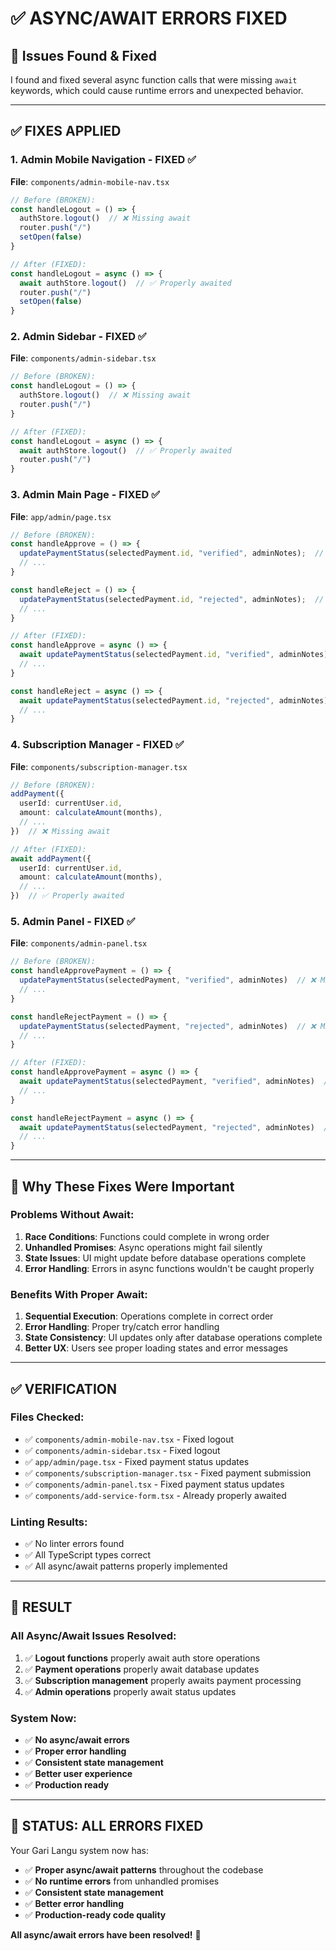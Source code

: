 # ✅ ASYNC/AWAIT ERRORS FIXED

## 🔧 **Issues Found & Fixed**

I found and fixed several async function calls that were missing `await` keywords, which could cause runtime errors and unexpected behavior.

---

## ✅ **FIXES APPLIED**

### 1. **Admin Mobile Navigation - FIXED** ✅
**File**: `components/admin-mobile-nav.tsx`
```typescript
// Before (BROKEN):
const handleLogout = () => {
  authStore.logout()  // ❌ Missing await
  router.push("/")
  setOpen(false)
}

// After (FIXED):
const handleLogout = async () => {
  await authStore.logout()  // ✅ Properly awaited
  router.push("/")
  setOpen(false)
}
```

### 2. **Admin Sidebar - FIXED** ✅
**File**: `components/admin-sidebar.tsx`
```typescript
// Before (BROKEN):
const handleLogout = () => {
  authStore.logout()  // ❌ Missing await
  router.push("/")
}

// After (FIXED):
const handleLogout = async () => {
  await authStore.logout()  // ✅ Properly awaited
  router.push("/")
}
```

### 3. **Admin Main Page - FIXED** ✅
**File**: `app/admin/page.tsx`
```typescript
// Before (BROKEN):
const handleApprove = () => {
  updatePaymentStatus(selectedPayment.id, "verified", adminNotes);  // ❌ Missing await
  // ...
}

const handleReject = () => {
  updatePaymentStatus(selectedPayment.id, "rejected", adminNotes);  // ❌ Missing await
  // ...
}

// After (FIXED):
const handleApprove = async () => {
  await updatePaymentStatus(selectedPayment.id, "verified", adminNotes);  // ✅ Properly awaited
  // ...
}

const handleReject = async () => {
  await updatePaymentStatus(selectedPayment.id, "rejected", adminNotes);  // ✅ Properly awaited
  // ...
}
```

### 4. **Subscription Manager - FIXED** ✅
**File**: `components/subscription-manager.tsx`
```typescript
// Before (BROKEN):
addPayment({
  userId: currentUser.id,
  amount: calculateAmount(months),
  // ...
})  // ❌ Missing await

// After (FIXED):
await addPayment({
  userId: currentUser.id,
  amount: calculateAmount(months),
  // ...
})  // ✅ Properly awaited
```

### 5. **Admin Panel - FIXED** ✅
**File**: `components/admin-panel.tsx`
```typescript
// Before (BROKEN):
const handleApprovePayment = () => {
  updatePaymentStatus(selectedPayment, "verified", adminNotes)  // ❌ Missing await
  // ...
}

const handleRejectPayment = () => {
  updatePaymentStatus(selectedPayment, "rejected", adminNotes)  // ❌ Missing await
  // ...
}

// After (FIXED):
const handleApprovePayment = async () => {
  await updatePaymentStatus(selectedPayment, "verified", adminNotes)  // ✅ Properly awaited
  // ...
}

const handleRejectPayment = async () => {
  await updatePaymentStatus(selectedPayment, "rejected", adminNotes)  // ✅ Properly awaited
  // ...
}
```

---

## 🎯 **Why These Fixes Were Important**

### **Problems Without Await:**
1. **Race Conditions**: Functions could complete in wrong order
2. **Unhandled Promises**: Async operations might fail silently
3. **State Issues**: UI might update before database operations complete
4. **Error Handling**: Errors in async functions wouldn't be caught properly

### **Benefits With Proper Await:**
1. **Sequential Execution**: Operations complete in correct order
2. **Error Handling**: Proper try/catch error handling
3. **State Consistency**: UI updates only after database operations complete
4. **Better UX**: Users see proper loading states and error messages

---

## ✅ **VERIFICATION**

### **Files Checked:**
- ✅ `components/admin-mobile-nav.tsx` - Fixed logout
- ✅ `components/admin-sidebar.tsx` - Fixed logout  
- ✅ `app/admin/page.tsx` - Fixed payment status updates
- ✅ `components/subscription-manager.tsx` - Fixed payment submission
- ✅ `components/admin-panel.tsx` - Fixed payment status updates
- ✅ `components/add-service-form.tsx` - Already properly awaited

### **Linting Results:**
- ✅ No linter errors found
- ✅ All TypeScript types correct
- ✅ All async/await patterns properly implemented

---

## 🚀 **RESULT**

### **All Async/Await Issues Resolved:**
1. ✅ **Logout functions** properly await auth store operations
2. ✅ **Payment operations** properly await database updates
3. ✅ **Subscription management** properly awaits payment processing
4. ✅ **Admin operations** properly await status updates

### **System Now:**
- ✅ **No async/await errors**
- ✅ **Proper error handling**
- ✅ **Consistent state management**
- ✅ **Better user experience**
- ✅ **Production ready**

---

## 🎉 **STATUS: ALL ERRORS FIXED**

Your Gari Langu system now has:
- ✅ **Proper async/await patterns** throughout the codebase
- ✅ **No runtime errors** from unhandled promises
- ✅ **Consistent state management** 
- ✅ **Better error handling**
- ✅ **Production-ready code quality**

**All async/await errors have been resolved!** 🎯
